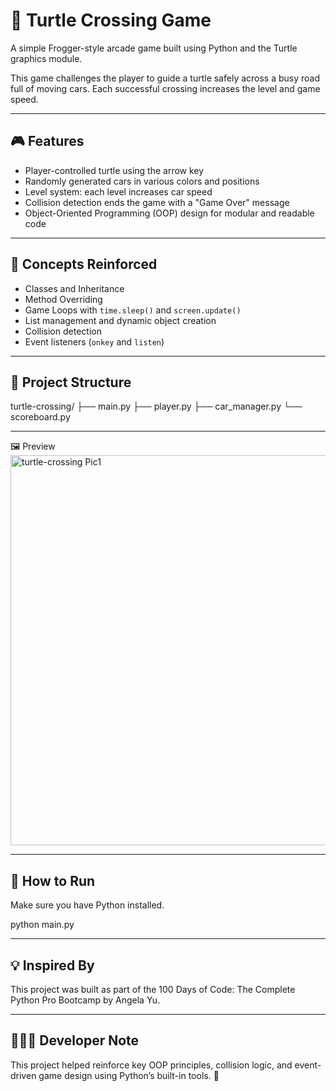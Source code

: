 # 🐢 Turtle Crossing Game

A simple Frogger-style arcade game built using Python and the Turtle graphics module.

This game challenges the player to guide a turtle safely across a busy road full of moving cars. Each successful crossing increases the level and game speed.

---

## 🎮 Features

- Player-controlled turtle using the arrow key  
- Randomly generated cars in various colors and positions  
- Level system: each level increases car speed  
- Collision detection ends the game with a "Game Over" message  
- Object-Oriented Programming (OOP) design for modular and readable code

---

## 🧠 Concepts Reinforced

- Classes and Inheritance  
- Method Overriding  
- Game Loops with `time.sleep()` and `screen.update()`  
- List management and dynamic object creation  
- Collision detection  
- Event listeners (`onkey` and `listen`)

---

## 📁 Project Structure

turtle-crossing/
├── main.py
├── player.py
├── car_manager.py
└── scoreboard.py

---

🖼️ Preview
<img width="602" height="624" alt="turtle-crossing Pic1" src="https://github.com/user-attachments/assets/c3a57e34-daef-41e7-99cf-2b727a2db2c7" />

---

## 🚀 How to Run

Make sure you have Python installed.

python main.py

---

## 💡 Inspired By

This project was built as part of the 100 Days of Code: The Complete Python Pro Bootcamp by Angela Yu.

---

## 🧑🏽‍💻 Developer Note

This project helped reinforce key OOP principles, collision logic, and event-driven game design using Python’s built-in tools. 🐍
